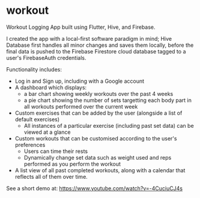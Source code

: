 # workout

Workout Logging App built using Flutter, Hive, and Firebase.

I created the app with a local-first software paradigm in mind; Hive Database first handles all minor changes and saves them locally, before the final data is pushed to the Firebase Firestore cloud database tagged to a user's FirebaseAuth credentials.

Functionality includes:
- Log in and Sign up, including with a Google account
- A dashboard which displays:
  - a bar chart showing weekly workouts over the past 4 weeks
  - a pie chart showing the number of sets targetting each body part in all workouts performed over the current week
- Custom exercises that can be added by the user (alongside a list of default exercises)
  - All instances of a particular exercise (including past set data) can be viewed at a glance
- Custom workouts that can be customised according to the user's preferences
  - Users can time their rests
  - Dynamically change set data such as weight used and reps performed as you perform the workout
- A list view of all past completed workouts, along with a calendar that reflects all of them over time.

See a short demo at: https://www.youtube.com/watch?v=-4CuciuCJ4s
